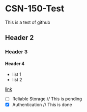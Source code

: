 # CSN-150-Test
This is a test of github

## Header 2

### Header 3

#### Header 4


- list 1
- list 2


[link](http://link.com)

- [ ] Reliable Storage // This is pending
- [x] Authentication // This is done
